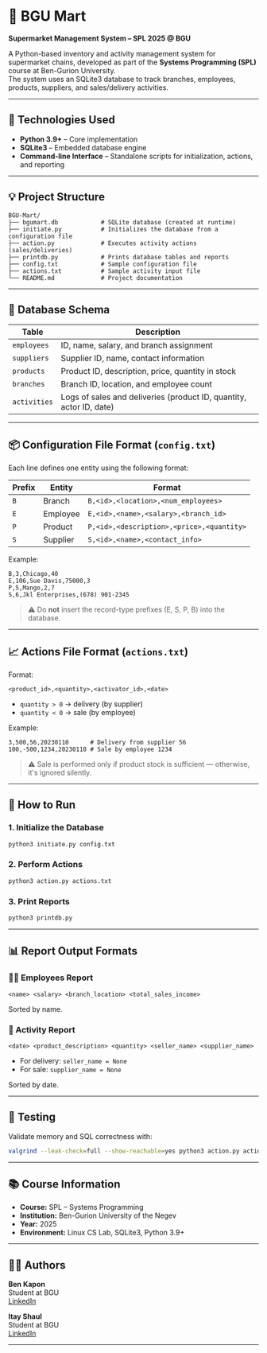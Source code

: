 # 🛒 BGU Mart
**Supermarket Management System – SPL 2025 @ BGU**

A Python-based inventory and activity management system for supermarket chains, developed as part of the **Systems Programming (SPL)** course at Ben-Gurion University.  
The system uses an SQLite3 database to track branches, employees, products, suppliers, and sales/delivery activities.

---

## 🔧 Technologies Used
- **Python 3.9+** – Core implementation
- **SQLite3** – Embedded database engine
- **Command-line Interface** – Standalone scripts for initialization, actions, and reporting

---

## 💡 Project Structure
```
BGU-Mart/
├── bgumart.db            # SQLite database (created at runtime)
├── initiate.py           # Initializes the database from a configuration file
├── action.py             # Executes activity actions (sales/deliveries)
├── printdb.py            # Prints database tables and reports
├── config.txt            # Sample configuration file
├── actions.txt           # Sample activity input file
└── README.md             # Project documentation
```

---

## 🏬 Database Schema

| Table        | Description |
|--------------|-------------|
| `employees`  | ID, name, salary, and branch assignment |
| `suppliers`  | Supplier ID, name, contact information |
| `products`   | Product ID, description, price, quantity in stock |
| `branches`   | Branch ID, location, and employee count |
| `activities` | Logs of sales and deliveries (product ID, quantity, actor ID, date) |

---

## 📦 Configuration File Format (`config.txt`)

Each line defines one entity using the following format:

| Prefix | Entity     | Format |
|--------|------------|--------|
| `B`    | Branch     | `B,<id>,<location>,<num_employees>` |
| `E`    | Employee   | `E,<id>,<name>,<salary>,<branch_id>` |
| `P`    | Product    | `P,<id>,<description>,<price>,<quantity>` |
| `S`    | Supplier   | `S,<id>,<name>,<contact_info>` |

Example:
```
B,3,Chicago,40
E,106,Sue Davis,75000,3
P,5,Mango,2,7
S,6,Jkl Enterprises,(678) 901-2345
```

> ⚠ Do **not** insert the record-type prefixes (E, S, P, B) into the database.

---

## 📈 Actions File Format (`actions.txt`)

Format:
```
<product_id>,<quantity>,<activator_id>,<date>
```

- `quantity > 0` → delivery (by supplier)  
- `quantity < 0` → sale (by employee)

Example:
```
3,500,56,20230110      # Delivery from supplier 56
100,-500,1234,20230110 # Sale by employee 1234
```

> ⚠ Sale is performed only if product stock is sufficient — otherwise, it's ignored silently.

---

## 🚀 How to Run

### 1. Initialize the Database
```bash
python3 initiate.py config.txt
```

### 2. Perform Actions
```bash
python3 action.py actions.txt
```

### 3. Print Reports
```bash
python3 printdb.py
```

---

## 📊 Report Output Formats

### 👩‍💼 Employees Report
```
<name> <salary> <branch_location> <total_sales_income>
```

Sorted by name.

### 📆 Activity Report
```
<date> <product_description> <quantity> <seller_name> <supplier_name>
```

- For delivery: `seller_name = None`  
- For sale: `supplier_name = None`

Sorted by date.

---

## 🧪 Testing
Validate memory and SQL correctness with:
```bash
valgrind --leak-check=full --show-reachable=yes python3 action.py actions.txt
```

---

## 📚 Course Information
- **Course:** SPL – Systems Programming  
- **Institution:** Ben-Gurion University of the Negev  
- **Year:** 2025  
- **Environment:** Linux CS Lab, SQLite3, Python 3.9+

---

## 🧑‍💻 Authors

**Ben Kapon**  
Student at BGU  
[LinkedIn](https://www.linkedin.com/in/ben-kapon1/)

**Itay Shaul**  
Student at BGU  
[LinkedIn](https://www.linkedin.com/in/itay-shaul/)

---
